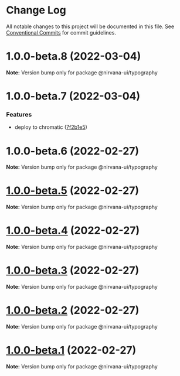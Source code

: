 # Change Log

All notable changes to this project will be documented in this file.
See [Conventional Commits](https://conventionalcommits.org) for commit guidelines.

# 1.0.0-beta.8 (2022-03-04)

**Note:** Version bump only for package @nirvana-ui/typography

# 1.0.0-beta.7 (2022-03-04)

### Features

- deploy to chromatic ([7f2b1e5](https://github.com/QuentinGuenther/nirvana-ui/commit/7f2b1e5ee74f2b96330fc75b2ee237fec686fe14))

# 1.0.0-beta.6 (2022-02-27)

**Note:** Version bump only for package @nirvana-ui/typography

# [1.0.0-beta.5](https://github.com/QuentinGuenther/nirvana-ui/compare/v1.0.0-beta.4...v1.0.0-beta.5) (2022-02-27)

**Note:** Version bump only for package @nirvana-ui/typography

# [1.0.0-beta.4](https://github.com/QuentinGuenther/nirvana-ui/compare/v1.0.0-beta.3...v1.0.0-beta.4) (2022-02-27)

**Note:** Version bump only for package @nirvana-ui/typography

# [1.0.0-beta.3](https://github.com/QuentinGuenther/nirvana-ui/compare/v1.0.0-beta.2...v1.0.0-beta.3) (2022-02-27)

**Note:** Version bump only for package @nirvana-ui/typography

# [1.0.0-beta.2](https://github.com/QuentinGuenther/nirvana-ui/compare/v1.0.0-beta.1...v1.0.0-beta.2) (2022-02-27)

**Note:** Version bump only for package @nirvana-ui/typography

# [1.0.0-beta.1](https://github.com/QuentinGuenther/nirvana-ui/compare/v1.0.0...v1.0.0-beta.1) (2022-02-27)

**Note:** Version bump only for package @nirvana-ui/typography

